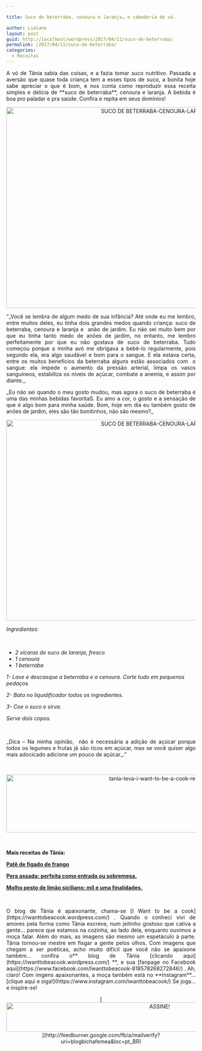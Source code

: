 ```yaml
---

title: Suco de beterraba, cenoura e laranja… e sabedoria de vó.

author: Lidiane
layout: post
guid: http://localhost/wordpress/2017/04/11/suco-de-beterraba/
permalink: /2017/04/11/suco-de-beterraba/
categories:
  - Receitas
---
```

<p align="justify">
  A vó de Tânia sabia das coisas, e a fazia tomar suco nutritivo. Passada a aversão que quase toda criança tem a esses tipos de suco, a bonita hoje sabe apreciar o que é bom, e nos conta como reproduzir essa receita simples e delícia de **suco de beterraba**, cenoura e laranja. A bebida é boa pro paladar e pra saúde. Confira e repita em seus domínios!
</p>

<p align="center">
  <img class="alignnone size-full wp-image-13690" src="http://www.trololodemulher.com.br/blog/wp-content/uploads/2017/04/SUCO-DE-BETERRABA-CENOURA-LARANJA3.jpg" alt="SUCO DE BETERRABA-CENOURA-LARANJA[3]" width="800" height="534" />
</p>

<p align="justify">
  “_Você se lembra de algum medo de sua infância? Até onde eu me lembro, entre muitos deles, eu tinha dois grandes medos quando criança: suco de beterraba, cenoura e laranja e  anão de jardim. Eu não sei muito bem por que eu tinha tanto medo de anões de jardim, no entanto, me lembro perfeitamente por que eu não gostava de suco de beterraba. Tudo começou porque a minha avó me obrigava a bebê-lo regularmente, pois segundo ela, era algo saudável e bom para o sangue. E ela estava certa, entre os muitos benefícios da beterraba alguns estão associados com  o sangue: ela impede o aumento da pressão arterial, limpa os vasos sanguíneos, estabiliza os níveis de açúcar, combate a anemia, e assim por diante._
</p>

<p align="justify">
  _Eu não sei quando o meu gosto mudou, mas agora o suco de beterraba é uma das minhas bebidas favoritaS. Eu amo a cor, o gosto e a sensação de que é algo bom para minha saúde. Bom, hoje em dia eu também gosto de anões de jardim, eles são tão bonitinhos, não são mesmo?_
</p>

<p align="center">
  <img class="alignnone size-full wp-image-13689" src="http://www.trololodemulher.com.br/blog/wp-content/uploads/2017/04/SUCO-DE-BETERRABA-CENOURA-LARANJA2.jpg" alt="SUCO DE BETERRABA-CENOURA-LARANJA[2]" width="800" height="534" />
</p>

_Ingredientes:_

&nbsp;

  * _2 xícaras de suco de laranja, fresco_ 
  * _1 cenoura_ 
  * _1 beterraba_

_1- Lave e descasque a beterraba e a cenoura. Corte tudo em pequenos pedaços._

_2- Bata no liquidificador todos os ingredientes._

_3- Coe o suco e sirva._

_Serve dois copos._

&nbsp;

<p style="text-align: justify;">
  _Dica – Na minha opinião,  não é necessária a adição de açúcar porque todos os legumes e frutas já são ricos em açúcar, mas se você quiser algo mais adocicado adicione um pouco de açúcar_.”
</p>

&nbsp;

<p align="center">
  <img class="alignnone size-full wp-image-13037" src="http://www.trololodemulher.com.br/blog/wp-content/uploads/2016/10/TANIA-TEVA-I-WANT-TO-BE-A-COOK-RECEITAS.jpg" alt="tania-teva-i-want-to-be-a-cook-receitas" width="800" height="154" />
</p>

&nbsp;

**Mais receitas de Tânia:**

[**Patê de fígado de frango**](http://www.trololodemulher.com.br/2017/03/28/pate-de-figado-de-frango/) 

[**Pera assada: perfeita como entrada ou sobremesa.**](http://www.trololodemulher.com.br/2017/03/21/pera-assada/) 

[**Molho pesto de limão siciliano: mil e uma finalidades.**](http://www.trololodemulher.com.br/2017/03/16/molho-pesto/) 

&nbsp;

<p align="justify">
  O blog de Tânia é apaixonante, chama-se [I Want to be a cook](https://iwanttobeacook.wordpress.com/) . Quando o conheci vivi de amores pela forma como Tânia escreve, num jeitinho gostoso que cativa a gente… parece que estamos na cozinha, ao lado dela, enquanto ouvimos a moça falar. Além do mais, as imagens são mesmo um espetáculo à parte. Tânia tornou-se mestre em fisgar a gente pelos olhos. Com imagens que chegam a ser poéticas, acho muito difícil que você não se apaixone também… confira o** blog de Tânia [clicando aqui](https://iwanttobeacook.wordpress.com/) **, e sua [fanpage no Facebook aqui](https://www.facebook.com/Iwanttobeacook-818578268272846/) . Ah, claro! Com imgens apaixonantes, a moça também está no **Instagram**… [clique aqui e siga!](https://www.instagram.com/iwanttobeacook/)  Se joga… e inspire-se!
</p>

<p align="center">
  [<img class="alignnone size-full wp-image-10439" src="http://www.trololodemulher.com.br/blog/wp-content/uploads/2014/09/ASSINE.png" alt="ASSINE!" width="800" height="78" />](http://feedburner.google.com/fb/a/mailverify?uri=blogbichafemea&loc=pt_BR) 
</p>

<p align="justify">